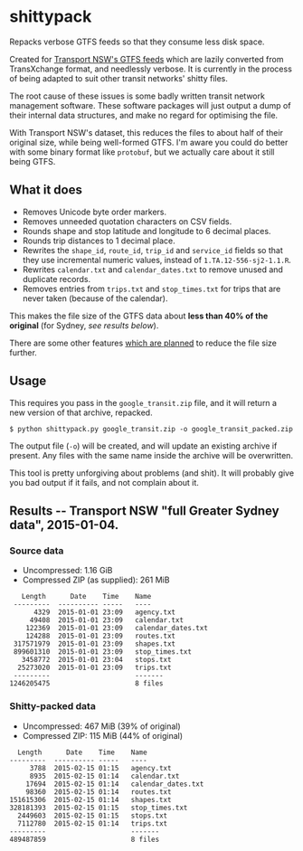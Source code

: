 # shittypack #

Repacks verbose GTFS feeds so that they consume less disk space.

Created for [Transport NSW's GTFS feeds](https://tdx.transportnsw.info/) which are lazily converted from TransXchange format, and needlessly verbose.  It is currently in the process of being adapted to suit other transit networks' shitty files.

The root cause of these issues is some badly written transit network management software.  These software packages will just output a dump of their internal data structures, and make no regard for optimising the file.

With Transport NSW's dataset, this reduces the files to about half of their original size, while being well-formed GTFS.  I'm aware you could do better with some binary format like `protobuf`, but we actually care about it still being GTFS.

## What it does ##

- Removes Unicode byte order markers.
- Removes unneeded quotation characters on CSV fields.
- Rounds shape and stop latitude and longitude to 6 decimal places.
- Rounds trip distances to 1 decimal place.
- Rewrites the `shape_id`, `route_id`, `trip_id` and `service_id` fields so that they use incremental numeric values, instead of `1.TA.12-556-sj2-1.1.R`.
- Rewrites `calendar.txt` and `calendar_dates.txt` to remove unused and duplicate records.
- Removes entries from `trips.txt` and `stop_times.txt` for trips that are never taken (because of the calendar).

This makes the file size of the GTFS data about **less than 40% of the original** (for Sydney, _see results below_).

There are some other features [which are planned](https://github.com/micolous/shittypack/issues) to reduce the file size further.

## Usage ##

This requires you pass in the `google_transit.zip` file, and it will return a new version of that archive, repacked.

```console
$ python shittypack.py google_transit.zip -o google_transit_packed.zip
```

The output file (`-o`) will be created, and will update an existing archive if present.  Any files with the same name inside the archive will be overwritten.

This tool is pretty unforgiving about problems (and shit).  It will probably give you bad output if it fails, and not complain about it.

## Results -- Transport NSW "full Greater Sydney data", 2015-01-04. ##

### Source data ###

- Uncompressed: 1.16 GiB
- Compressed ZIP (as supplied): 261 MiB

```
   Length      Date    Time    Name
 ---------  ---------- -----   ----
      4329  2015-01-01 23:09   agency.txt
     49408  2015-01-01 23:09   calendar.txt
    122369  2015-01-01 23:09   calendar_dates.txt
    124288  2015-01-01 23:09   routes.txt
 317571979  2015-01-01 23:09   shapes.txt
 899601310  2015-01-01 23:09   stop_times.txt
   3458772  2015-01-01 23:04   stops.txt
  25273020  2015-01-01 23:09   trips.txt
 ---------                     -------
1246205475                     8 files
```

### Shitty-packed data ###

- Uncompressed: 467 MiB (39% of original)
- Compressed ZIP: 115 MiB (44% of original)

```
  Length      Date    Time    Name
---------  ---------- -----   ----
     3788  2015-02-15 01:15   agency.txt
     8935  2015-02-15 01:14   calendar.txt
    17694  2015-02-15 01:14   calendar_dates.txt
    98360  2015-02-15 01:14   routes.txt
151615306  2015-02-15 01:14   shapes.txt
328181393  2015-02-15 01:15   stop_times.txt
  2449603  2015-02-15 01:15   stops.txt
  7112780  2015-02-15 01:14   trips.txt
---------                     -------
489487859                     8 files
```


